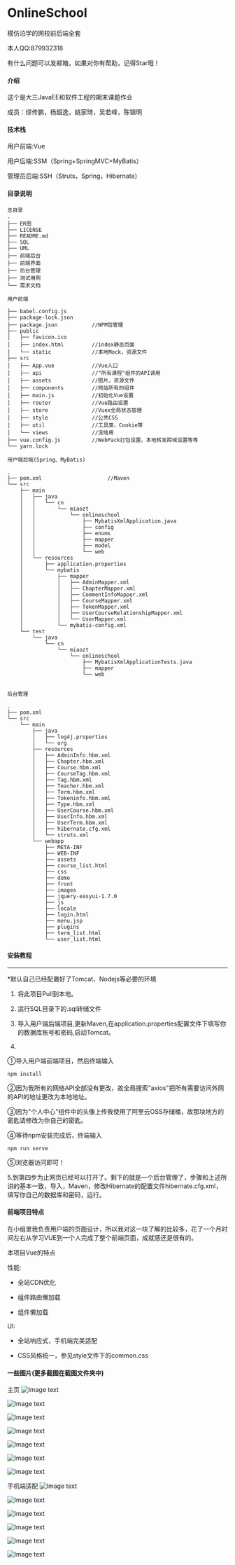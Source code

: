# OnlineSchool
模仿泊学的网校前后端全套

本人QQ:879932318

有什么问题可以发邮箱，如果对你有帮助，记得Star哦！

#### 介绍
这个是大三JavaEE和软件工程的期末课题作业

成员：缪传鹏，杨超逸，姚家琦，吴若峰，陈锦明   

#### 技术栈

用户前端:Vue

用户后端:SSM（Spring+SpringMVC+MyBatis）

管理员后端:SSH（Struts，Spring，Hibernate）

#### 目录说明

```
总目录
.
├── ER图
├── LICENSE
├── README.md
├── SQL
├── UML
├── 前端后台
├── 前端界面
├── 后台管理
├── 测试用例
└── 需求文档
```
```
用户前端

├── babel.config.js
├── package-lock.json
├── package.json           //NPM包管理
├── public
│   ├── favicon.ico
│   ├── index.html         //index静态页面
│   └── static             //本地Mock，资源文件
├── src
│   ├── App.vue            //Vue入口
│   ├── api                //"所有课程"组件的API调用
│   ├── assets             //图片，资源文件
│   ├── components         //网站所有的组件
│   ├── main.js            //初始化Vue设置
│   ├── router             //Vue路由设置
│   ├── store              //Vuex全局状态管理
│   ├── style              //公共CSS
│   ├── util               //工具类，Cookie等
│   └── views              //没啥用
├── vue.config.js          //WebPack打包设置，本地转发跨域设置等等
└── yarn.lock               

```
```
用户端后端(Spring、MyBatis)

.
├── pom.xml                     //Maven
└── src
    ├── main
    │   ├── java
    │   │   └── cn
    │   │       └── miaozt
    │   │           └── onlineschool
    │   │               ├── MybatisXmlApplication.java
    │   │               ├── config
    │   │               ├── enums
    │   │               ├── mapper
    │   │               ├── model
    │   │               └── web
    │   └── resources
    │       ├── application.properties
    │       └── mybatis
    │           ├── mapper
    │           │   ├── AdminMapper.xml
    │           │   ├── ChapterMapper.xml
    │           │   ├── CommentInfoMapper.xml
    │           │   ├── CourseMapper.xml
    │           │   ├── TokenMapper.xml
    │           │   ├── UserCourseRelationshipMapper.xml
    │           │   └── UserMapper.xml
    │           └── mybatis-config.xml
    └── test
        └── java
            └── cn
                └── miaozt
                    └── onlineschool
                        ├── MybatisXmlApplicationTests.java
                        ├── mapper
                        └── web


```
```
后台管理

.
├── pom.xml
└── src
    └── main
        ├── java
        │   ├── log4j.properties
        │   └── org
        ├── resources
        │   ├── AdminInfo.hbm.xml
        │   ├── Chapter.hbm.xml
        │   ├── Course.hbm.xml
        │   ├── CourseTag.hbm.xml
        │   ├── Tag.hbm.xml
        │   ├── Teacher.hbm.xml
        │   ├── Term.hbm.xml
        │   ├── Tokeninfo.hbm.xml
        │   ├── Type.hbm.xml
        │   ├── UserCourse.hbm.xml
        │   ├── UserInfo.hbm.xml
        │   ├── UserTerm.hbm.xml
        │   ├── hibernate.cfg.xml
        │   └── struts.xml
        └── webapp
            ├── META-INF
            ├── WEB-INF
            ├── assets
            ├── course_list.html
            ├── css
            ├── demo
            ├── front
            ├── images
            ├── jquery-easyui-1.7.0
            ├── js
            ├── locale
            ├── login.html
            ├── menu.jsp
            ├── plugins
            ├── term_list.html
            └── user_list.html

```

#### 安装教程
***
*默认自己已经配置好了Tomcat、Nodejs等必要的环境

1. 将此项目Pull到本地。
2. 运行SQL目录下的.sql转储文件
3. 导入用户端后端项目,更新Maven,在application.properties配置文件下填写你的数据库账号和密码,启动Tomcat。  

4.  

①导入用户端前端项目，然后终端输入
```angular2
npm install
``` 

②因为我所有的网络API全部没有更改，故全局搜索"axios"把所有需要访问外网的API的地址更改为本地地址。

③因为"个人中心"组件中的头像上传我使用了阿里云OSS存储桶，故那块地方的密匙请修改为你自己的密匙。


④等待npm安装完成后，终端输入
```angular2
npm run serve
```

⑤浏览器访问即可！
     
5.到第四步为止网页已经可以打开了。剩下的就是一个后台管理了，步骤和上述所讲的基本一致，导入，Maven，修改Hibernate的配置文件hibernate.cfg.xml，填写你自己的数据库和密码，运行。


#### 前端项目特点

在小组里我负责用户端的页面设计，所以我对这一块了解的比较多，花了一个月时间左右从学习VUE到一个人完成了整个前端页面，成就感还是很有的。

本项目Vue的特点

性能:

* 全站CDN优化

* 组件路由懒加载

* 组件懒加载

UI:
* 全站响应式，手机端完美适配

* CSS风格统一，参见style文件下的common.css

#### 一些图片(更多截图在截图文件夹中)
主页
![Image text](https://raw.githubusercontent.com/wuruofeng/OnlineSchool/master/%E6%88%AA%E5%9B%BE/%E4%B8%BB%E9%A1%B5.png)

![Image text](https://raw.githubusercontent.com/wuruofeng/OnlineSchool/master/%E6%88%AA%E5%9B%BE/%E5%88%86%E6%9E%90.png)

![Image text](https://raw.githubusercontent.com/wuruofeng/OnlineSchool/master/%E6%88%AA%E5%9B%BE/%E5%8A%A0%E5%85%A5%E6%88%91%E4%BB%AC.png)

![Image text](https://raw.githubusercontent.com/wuruofeng/OnlineSchool/master/%E6%88%AA%E5%9B%BE/%E6%89%80%E6%9C%89%E8%AF%BE%E7%A8%8B.png)

![Image text](https://raw.githubusercontent.com/wuruofeng/OnlineSchool/master/%E6%88%AA%E5%9B%BE/%E6%92%AD%E6%94%BE%E9%A1%B5.png)

![Image text](https://raw.githubusercontent.com/wuruofeng/OnlineSchool/master/%E6%88%AA%E5%9B%BE/%E6%9C%80%E8%BF%91%E6%9B%B4%E6%96%B0.png)

![Image text](https://raw.githubusercontent.com/wuruofeng/OnlineSchool/master/%E6%88%AA%E5%9B%BE/Course.png)

手机端适配
![Image text](https://raw.githubusercontent.com/wuruofeng/OnlineSchool/master/%E6%88%AA%E5%9B%BE/%E6%89%8B%E6%9C%BA1.jpg)

![Image text](https://raw.githubusercontent.com/wuruofeng/OnlineSchool/master/%E6%88%AA%E5%9B%BE/%E6%89%8B%E6%9C%BA2.jpg)

![Image text](https://raw.githubusercontent.com/wuruofeng/OnlineSchool/master/%E6%88%AA%E5%9B%BE/%E6%89%8B%E6%9C%BA3.jpg)


![Image text](https://raw.githubusercontent.com/wuruofeng/OnlineSchool/master/%E6%88%AA%E5%9B%BE/Course.png)


![Image text](https://raw.githubusercontent.com/wuruofeng/OnlineSchool/master/%E6%88%AA%E5%9B%BE/%E5%90%8E%E5%8F%B0%E7%AE%A1%E7%90%86_!.png)

![Image text](https://raw.githubusercontent.com/wuruofeng/OnlineSchool/master/%E6%88%AA%E5%9B%BE/%E5%90%8E%E5%8F%B0%E7%AE%A1%E7%90%86.png)





